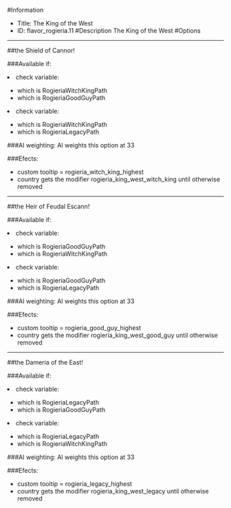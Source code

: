 #Information
 - Title: The King of the West
 - ID: flavor_rogieria.11
#Description
The King of the West
#Options

___
##the Shield of Cannor!

###Available if:
<li>check variable:</li><ul><li>which is RogieriaWitchKingPath</li><li>which  is RogieriaGoodGuyPath</li></ul><li>check variable:</li><ul><li>which is RogieriaWitchKingPath</li><li>which  is RogieriaLegacyPath</li></ul>

###AI weighting:
AI weights this option at 33


###Efects:<ul><li>custom tooltip = rogieria_witch_king_highest</li><li>country gets the modifier rogieria_king_west_witch_king until otherwise removed</li></ul>

___
##the Heir of Feudal Escann!

###Available if:
<li>check variable:</li><ul><li>which is RogieriaGoodGuyPath</li><li>which  is RogieriaWitchKingPath</li></ul><li>check variable:</li><ul><li>which is RogieriaGoodGuyPath</li><li>which  is RogieriaLegacyPath</li></ul>

###AI weighting:
AI weights this option at 33


###Efects:<ul><li>custom tooltip = rogieria_good_guy_highest</li><li>country gets the modifier rogieria_king_west_good_guy until otherwise removed</li></ul>

___
##the Dameria of the East!

###Available if:
<li>check variable:</li><ul><li>which is RogieriaLegacyPath</li><li>which  is RogieriaGoodGuyPath</li></ul><li>check variable:</li><ul><li>which is RogieriaLegacyPath</li><li>which  is RogieriaWitchKingPath</li></ul>

###AI weighting:
AI weights this option at 33


###Efects:<ul><li>custom tooltip = rogieria_legacy_highest</li><li>country gets the modifier rogieria_king_west_legacy until otherwise removed</li></ul>
